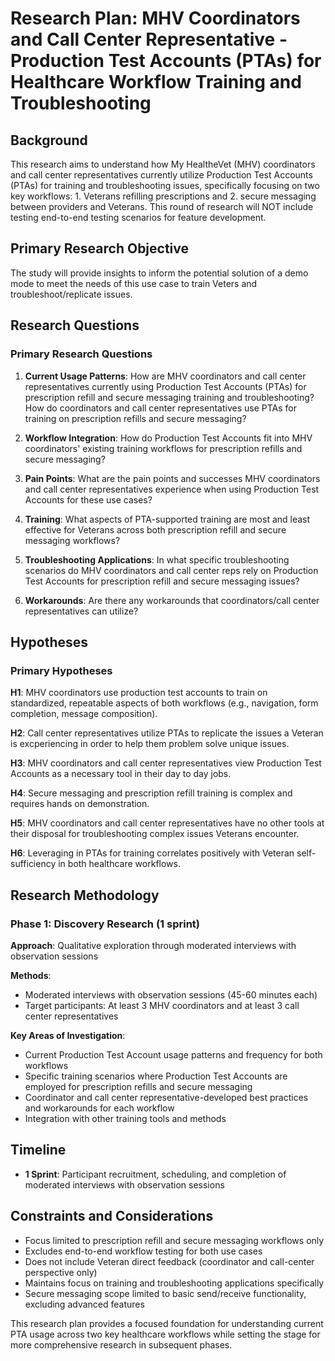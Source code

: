 # Research Plan: MHV Coordinators and Call Center Representative - Production Test Accounts (PTAs) for Healthcare Workflow Training and Troubleshooting

## Background
This research aims to understand how My HealtheVet (MHV) coordinators and call center representatives currently utilize Production Test Accounts (PTAs) for training and troubleshooting issues, specifically focusing on two key workflows: 1. Veterans refilling prescriptions and 2. secure messaging between providers and Veterans. This round of research will NOT include testing end-to-end testing scenarios for feature development.

## Primary Research Objective
The study will provide insights to inform the potential solution of a demo mode to meet the needs of this use case to train Veters and troubleshoot/replicate issues. 

## Research Questions

### Primary Research Questions
1. **Current Usage Patterns**: How are MHV coordinators and call center representatives currently using Production Test Accounts (PTAs) for prescription refill and secure messaging training and troubleshooting? How do coordinators and call center representatives use PTAs for training on prescription refills and secure messaging?

2.  **Workflow Integration**: How do Production Test Accounts fit into MHV coordinators' existing training workflows for prescription refills and secure messaging?
   
4.  **Pain Points**: What are the pain points and successes MHV coordinators and call center representatives experience when using Production Test Accounts for these use cases?
   
5. **Training**: What aspects of PTA-supported training are most and least effective for Veterans across both prescription refill and secure messaging workflows? 

6. **Troubleshooting Applications**: In what specific troubleshooting scenarios do MHV coordinators and call center reps rely on Production Test Accounts for prescription refill and secure messaging issues?

7. **Workarounds**: Are there any workarounds that coordinators/call center representatives can utilize?

## Hypotheses

### Primary Hypotheses
**H1**: MHV coordinators use production test accounts to train on standardized, repeatable aspects of both workflows (e.g., navigation, form completion, message composition).

**H2**: Call center representatives utilize PTAs to replicate the issues a Veteran is excperiencing in order to help them problem solve unique issues. 

**H3**: MHV coordinators and call center representatives view Production Test Accounts as a necessary tool in their day to day jobs.

**H4**: Secure messaging and prescription refill training is complex and requires hands on demonstration.

**H5**: MHV coordinators and call center representatives have no other tools at their disposal for troubleshooting complex issues Veterans encounter.

**H6**: Leveraging in PTAs for training correlates positively with Veteran self-sufficiency in both healthcare workflows.


## Research Methodology

### Phase 1: Discovery Research (1 sprint)
**Approach**: Qualitative exploration through moderated interviews with observation sessions

**Methods**:
- Moderated interviews with observation sessions (45-60 minutes each)
- Target participants: At least 3 MHV coordinators and at least 3 call center representatives

**Key Areas of Investigation**:
- Current Production Test Account usage patterns and frequency for both workflows
- Specific training scenarios where Production Test Accounts are employed for prescription refills and secure messaging
- Coordinator and call center representative-developed best practices and workarounds for each workflow
- Integration with other training tools and methods

## Timeline
- **1 Sprint**: Participant recruitment, scheduling, and completion of moderated interviews with observation sessions

## Constraints and Considerations
- Focus limited to prescription refill and secure messaging workflows only
- Excludes end-to-end workflow testing for both use cases
- Does not include Veteran direct feedback (coordinator and call-center perspective only)
- Maintains focus on training and troubleshooting applications specifically
- Secure messaging scope limited to basic send/receive functionality, excluding advanced features

This research plan provides a focused foundation for understanding current PTA usage across two key healthcare workflows while setting the stage for more comprehensive research in subsequent phases.
